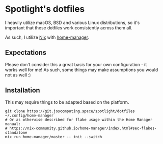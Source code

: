 # Spotlight's dotfiles
I heavily utilize macOS, BSD and various Linux distributions, so it's important that these dotfiles work consistently across them all.

As such, I utilize [Nix](https://nixos.org) with [home-manager](https://github.com/nix-community/home-manager).


## Expectations
Please don't consider this a great basis for your own configuration - it works well for me!
As such, some things may make assumptions you would not as well :)

## Installation
This may require things to be adapted based on the platform.

```
git clone https://git.joscomputing.space/spotlight/dotfiles ~/.config/home-manager
# Or as otherwise described for flake usage within the Home Manager manual:
# https://nix-community.github.io/home-manager/index.html#sec-flakes-standalone
nix run home-manager/master -- init --switch
```
